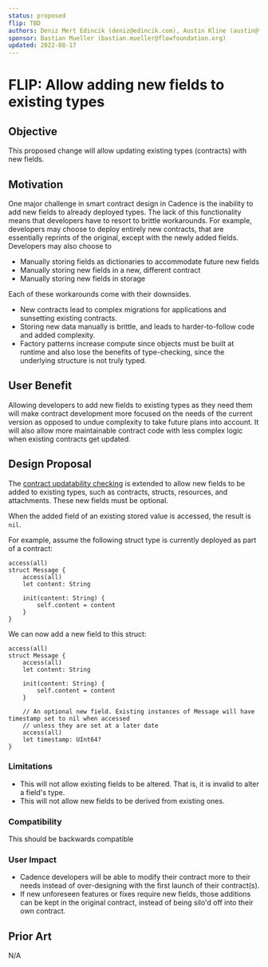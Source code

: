 ```yaml
---
status: proposed
flip: TBD
authors: Deniz Mert Edincik (deniz@edincik.com), Austin Kline (austin@flowty.io)
sponsor: Bastian Mueller (bastian.mueller@flowfoundation.org)
updated: 2022-08-17
---
```


# FLIP: Allow adding new fields to existing types

## Objective

This proposed change will allow updating existing types (contracts) with new fields.

## Motivation

One major challenge in smart contract design in Cadence is the inability to add new fields to already deployed types.
The lack of this functionality means that developers have to resort to brittle workarounds.
For example, developers may choose to deploy entirely new contracts,
that are essentially reprints of the original, except with the newly added fields.
Developers may also choose to
- Manually storing fields as dictionaries to accommodate future new fields
- Manually storing new fields in a new, different contract
- Manually storing new fields in storage

Each of these workarounds come with their downsides.
- New contracts lead to complex migrations for applications and sunsetting existing contracts.
- Storing new data manually is brittle, and leads to harder-to-follow code and added complexity.
- Factory patterns increase compute since objects must be built at runtime
  and also lose the benefits of type-checking, since the underlying structure is not truly typed.

## User Benefit

Allowing developers to add new fields to existing types as they need them
will make contract development more focused on the needs of the current version
as opposed to undue complexity to take future plans into account.
It will also allow more maintainable contract code with less complex logic when existing contracts get updated.

## Design Proposal

The [contract updatability checking](https://cadence-lang.org/docs/language/contract-updatability)
is extended to allow new fields to be added to existing types,
such as contracts, structs, resources, and attachments.
These new fields must be optional.

When the added field of an existing stored value is accessed, the result is `nil`.

For example, assume the following struct type is currently deployed as part of a contract:

```cadence
access(all)
struct Message {
    access(all)
    let content: String

    init(content: String) {
        self.content = content
    }
}
```

We can now add a new field to this struct:

```cadence
access(all)
struct Message {
    access(all)
    let content: String

    init(content: String) {
        self.content = content
    }

    // An optional new field. Existing instances of Message will have timestamp set to nil when accessed
    // unless they are set at a later date
    access(all)
    let timestamp: UInt64?
}
```

### Limitations

- This will not allow existing fields to be altered. That is, it is invalid to alter a field's type.
- This will not allow new fields to be derived from existing ones.

### Compatibility

This should be backwards compatible

### User Impact

- Cadence developers will be able to modify their contract more to their needs
  instead of over-designing with the first launch of their contract(s).
- If new unforeseen features or fixes require new fields,
  those additions can be kept in the original contract,
  instead of being silo'd off into their own contract.

## Prior Art

N/A